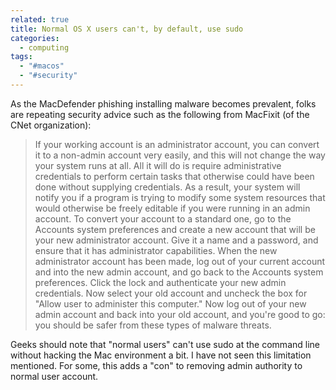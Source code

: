 ```yaml
---
related: true
title: Normal OS X users can't, by default, use sudo
categories:
  - computing
tags:
  - "#macos"
  - "#security"
---
```

As the MacDefender phishing installing malware becomes prevalent, folks are
repeating security advice such as the following from MacFixit (of the CNet
organization):

> If your working account is an administrator account, you can convert it to a
non-admin account very easily, and this will not change the way your system
runs at all. All it will do is require administrative credentials to perform
certain tasks that otherwise could have been done without supplying
credentials. As a result, your system will notify you if a program is trying
to modify some system resources that would otherwise be freely editable if you
were running in an admin account. To convert your account to a standard one,
go to the Accounts system preferences and create a new account that will be
your new administrator account. Give it a name and a password, and ensure that
it has administrator capabilities. When the new administrator account has been
made, log out of your current account and into the new admin account, and go
back to the Accounts system preferences. Click the lock and authenticate your
new admin credentials. Now select your old account and uncheck the box for
"Allow user to administer this computer." Now log out of your new admin
account and back into your old account, and you're good to go: you should be
safer from these types of malware threats.

Geeks should note that "normal users" can't use sudo at the command line
without hacking the Mac environment a bit. I have not seen this limitation
mentioned. For some, this adds a "con" to removing admin authority to normal
user account.

